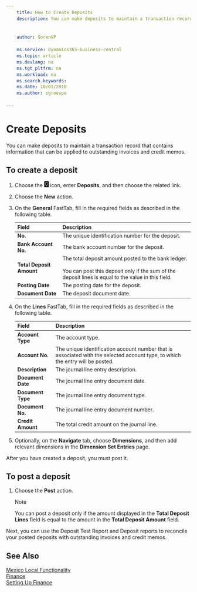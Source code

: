 ```yaml
---
    title: How to Create Deposits
    description: You can make deposits to maintain a transaction record that contains information that can be applied to outstanding invoices and credit memos.


    author: SorenGP

    ms.service: dynamics365-business-central
    ms.topic: article
    ms.devlang: na
    ms.tgt_pltfrm: na
    ms.workload: na
    ms.search.keywords:
    ms.date: 10/01/2018
    ms.author: sgroespe

---
```

# Create Deposits
You can make deposits to maintain a transaction record that contains information that can be applied to outstanding invoices and credit memos.  

## To create a deposit  
1.  Choose the ![Search for Page or Report](../../media/ui-search/search_small.png "Search for Page or Report icon") icon, enter **Deposits**, and then choose the related link.  
2.  Choose the **New** action.  
3.  On the **General** FastTab, fill in the required fields as described in the following table.  

    |Field|Description|  
    |---------------------------------|---------------------------------------|  
    |**No.**|The unique identification number for the deposit.|  
    |**Bank Account No.**|The bank account number for the deposit.|  
    |**Total Deposit Amount**|The total deposit amount posted to the bank ledger.<br /><br /> You can post this deposit only if the sum of the deposit lines is equal to the value in this field.|  
    |**Posting Date**|The posting date for the deposit.|  
    |**Document Date**|The deposit document date.|  
4.  On the **Lines** FastTab, fill in the required fields as described in the following table.  

    |Field|Description|  
    |---------------------------------|---------------------------------------|  
    |**Account Type**|The account type.|  
    |**Account No.**|The unique identification account number that is associated with the selected account type, to which the entry will be posted.|  
    |**Description**|The journal line entry description.|  
    |**Document Date**|The journal line entry document date.|  
    |**Document Type**|The journal line entry document type.|  
    |**Document No.**|The journal line entry document number.|  
    |**Credit Amount**|The total credit amount on the journal line.|  

5.  Optionally, on the **Navigate** tab, choose **Dimensions**, and then add relevant dimensions in the **Dimension Set Entries** page.  

After you have created a deposit, you must post it.  

## To post a deposit  
1. Choose the **Post** action.  

    > [!NOTE]  
    >  You can post a deposit only if the amount displayed in the **Total Deposit Lines** field is equal to the amount in the **Total Deposit Amount** field.  

Next, you can use the Deposit Test Report and Deposit reports to reconcile your posted deposits with outstanding invoices and credit memos.  

## See Also  
[Mexico Local Functionality](mexico-local-functionality.md)  
[Finance](../../finance.md)  
[Setting Up Finance](../../finance.md)  

